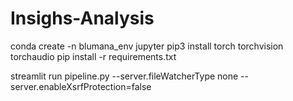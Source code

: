 # Insighs-Analysis

conda create -n blumana_env jupyter
pip3 install torch torchvision torchaudio
pip install -r requirements.txt



streamlit run pipeline.py --server.fileWatcherType none --server.enableXsrfProtection=false
